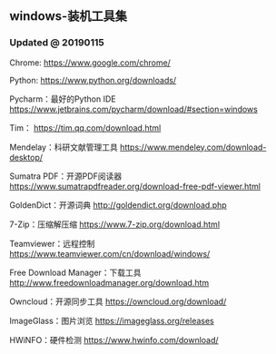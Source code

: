 
## windows-装机工具集
### Updated @ 20190115
Chrome: 
  https://www.google.com/chrome/

Python:
  https://www.python.org/downloads/
  
Pycharm：最好的Python IDE
  https://www.jetbrains.com/pycharm/download/#section=windows
  
Tim：
  https://tim.qq.com/download.html

Mendelay：科研文献管理工具
  https://www.mendeley.com/download-desktop/
  
Sumatra PDF：开源PDF阅读器
  https://www.sumatrapdfreader.org/download-free-pdf-viewer.html

GoldenDict：开源词典
  http://goldendict.org/download.php

7-Zip：压缩解压缩
  https://www.7-zip.org/download.html

Teamviewer：远程控制
  https://www.teamviewer.com/cn/download/windows/

Free Download Manager：下载工具
  http://www.freedownloadmanager.org/download.htm

Owncloud：开源同步工具
  https://owncloud.org/download/

ImageGlass：图片浏览
  https://imageglass.org/releases

HWiNFO：硬件检测
  https://www.hwinfo.com/download/
